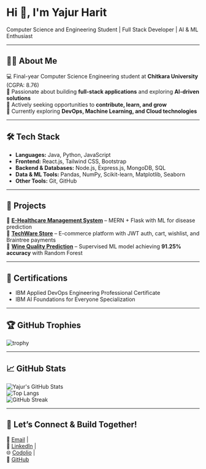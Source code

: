 # Hi 👋, I'm Yajur Harit  
Computer Science and Engineering Student | Full Stack Developer | AI & ML Enthusiast  

---

## 👨‍💻 About Me  
💻 Final-year Computer Science Engineering student at **Chitkara University** (CGPA: 8.76)  
🔭 Passionate about building **full-stack applications** and exploring **AI-driven solutions**  
🚀 Actively seeking opportunities to **contribute, learn, and grow**  
🌱 Currently exploring **DevOps, Machine Learning, and Cloud technologies**  

---

## 🛠️ Tech Stack  
- **Languages:** Java, Python, JavaScript  
- **Frontend:** React.js, Tailwind CSS, Bootstrap  
- **Backend & Databases:** Node.js, Express.js, MongoDB, SQL  
- **Data & ML Tools:** Pandas, NumPy, Scikit-learn, Matplotlib, Seaborn  
- **Other Tools:** Git, GitHub  

---

## 🚀 Projects  
🏥 **[E-Healthcare Management System](https://github.com/yajurharit26/IP-Healthcare/)** – MERN + Flask with ML for disease prediction  
🛒 **[TechWare Store](https://github.com/yajurharit26/bee-development)** – E-commerce platform with JWT auth, cart, wishlist, and Braintree payments  
🍷 **[Wine Quality Prediction](https://github.com/yajurharit26/aimlwinequality)** – Supervised ML model achieving **91.25% accuracy** with Random Forest  

---

## 📜 Certifications  
- IBM Applied DevOps Engineering Professional Certificate  
- IBM AI Foundations for Everyone Specialization  

---

## 🏆 GitHub Trophies  
![trophy](https://github-profile-trophy.vercel.app/?username=yajurharit26&theme=onedark&row=1&column=6)  

---

## 📈 GitHub Stats  
![Yajur's GitHub Stats](https://github-readme-stats.vercel.app/api?username=yajurharit26&show_icons=true&theme=tokyonight)  
![Top Langs](https://github-readme-stats.vercel.app/api/top-langs/?username=yajurharit26&layout=compact&theme=tokyonight)  
![GitHub Streak](https://github-readme-streak-stats.herokuapp.com/?user=yajurharit26&theme=tokyonight)  

---

## 🔗 Let’s Connect & Build Together!  
📧 [Email](mailto:yajurharit@gmail.com) |  
💼 [LinkedIn](https://www.linkedin.com/in/yajur-harit/?trk=public-profile-join-page) |  
🌐 [Codolio](https://codolio.com/profile/Yajur_Harit) |  
🐙 [GitHub](https://github.com/yajurharit26)  
